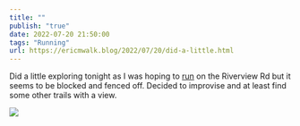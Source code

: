 ```yaml
---
title: ""
publish: "true"
date: 2022-07-20 21:50:00
tags: "Running"
url: https://ericmwalk.blog/2022/07/20/did-a-little.html
---
```


Did a little exploring tonight as I was hoping to [run](http://www.strava.com/activities/7502578620) on the Riverview Rd but it seems to be blocked and fenced off. Decided to improvise and at least find some other trails with a view.

![](https://ericmwalk.blog/uploads/2022/4dceca049f.jpg)